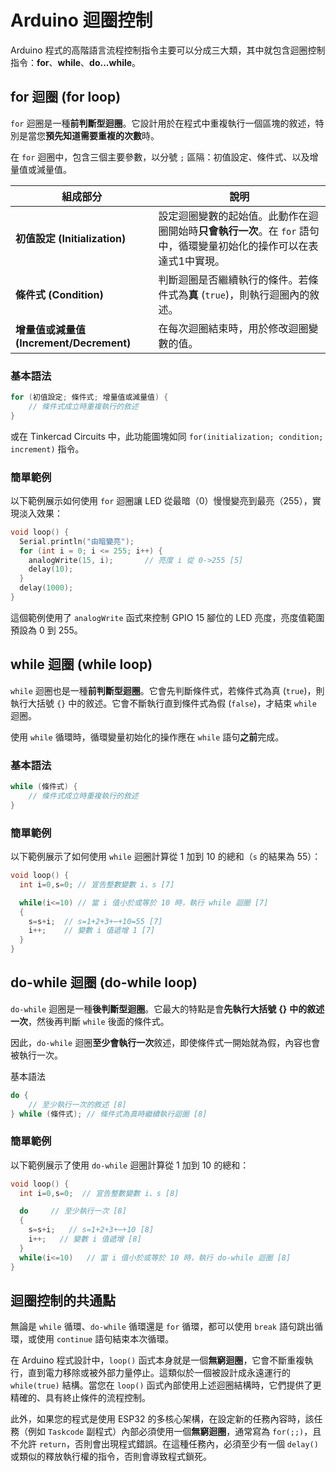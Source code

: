 # Arduino 迴圈控制

Arduino 程式的高階語言流程控制指令主要可以分成三大類，其中就包含迴圈控制指令：**for**、**while**、**do...while**。



## for 迴圈 (for loop)

`for` 迴圈是一種**前判斷型迴圈**。它設計用於在程式中重複執行一個區塊的敘述，特別是當您**預先知道需要重複的次數**時。

在 `for` 迴圈中，包含三個主要參數，以分號 `;` 區隔：初值設定、條件式、以及增量值或減量值。

| 組成部分                                 | 說明                                                         |
| ---------------------------------------- | ------------------------------------------------------------ |
| **初值設定 (Initialization)**            | 設定迴圈變數的起始值。此動作在迴圈開始時**只會執行一次**。在 `for` 語句中，循環變量初始化的操作可以在表達式1中實現。 |
| **條件式 (Condition)**                   | 判斷迴圈是否繼續執行的條件。若條件式為**真** (`true`)，則執行迴圈內的敘述。 |
| **增量值或減量值 (Increment/Decrement)** | 在每次迴圈結束時，用於修改迴圈變數的值。                     |

### 基本語法

``` c
for (初值設定; 條件式; 增量值或減量值) {
    // 條件式成立時重複執行的敘述
}
```

或在 Tinkercad Circuits 中，此功能圖塊如同 `for(initialization; condition; increment)` 指令。


### 簡單範例

以下範例展示如何使用 `for` 迴圈讓 LED 從最暗（0）慢慢變亮到最亮（255），實現淡入效果：

``` c
void loop() {
  Serial.println("由暗變亮");
  for (int i = 0; i <= 255; i++) {
    analogWrite(15, i);       // 亮度 i 從 0->255 [5]
    delay(10);
  }
  delay(1000);
}
```

這個範例使用了 `analogWrite` 函式來控制 GPIO 15 腳位的 LED 亮度，亮度值範圍預設為 0 到 255。



## while 迴圈 (while loop)

`while` 迴圈也是一種**前判斷型迴圈**。它會先判斷條件式，若條件式為真 (`true`)，則執行大括號 `{}` 中的敘述。它會不斷執行直到條件式為假 (`false`)，才結束 `while` 迴圈。

使用 `while` 循環時，循環變量初始化的操作應在 `while` 語句**之前**完成。

### 基本語法

``` c
while (條件式) {
    // 條件式成立時重複執行的敘述
}
```

### 簡單範例

以下範例展示了如何使用 `while` 迴圈計算從 1 加到 10 的總和（`s` 的結果為 55）：

``` c
void loop() {
  int i=0,s=0; // 宣告整數變數 i、s [7]

  while(i<=10) // 當 i 值小於或等於 10 時，執行 while 迴圈 [7]
  {
    s=s+i;  // s=1+2+3+⋯+10=55 [7]
    i++;    // 變數 i 值遞增 1 [7]
  }
}
```



## do-while 迴圈 (do-while loop)

`do-while` 迴圈是一種**後判斷型迴圈**。它最大的特點是會**先執行大括號** **{}** **中的敘述一次**，然後再判斷 `while` 後面的條件式。

因此，`do-while` 迴圈**至少會執行一次**敘述，即使條件式一開始就為假，內容也會被執行一次。

基本語法

``` c
do {
    // 至少執行一次的敘述 [8]
} while (條件式); // 條件式為真時繼續執行迴圈 [8]
```

### 簡單範例

以下範例展示了使用 `do-while` 迴圈計算從 1 加到 10 的總和：

``` c
void loop() {
  int i=0,s=0;  // 宣告整數變數 i、s [8]

  do     // 至少執行一次 [8]
  {
    s=s+i;   // s=1+2+3+⋯+10 [8]
    i++;   // 變數 i 值遞增 [8]
  }
  while(i<=10)   // 當 i 值小於或等於 10 時，執行 do-while 迴圈 [8]
}
```



## 迴圈控制的共通點

無論是 `while` 循環、`do-while` 循環還是 `for` 循環，都可以使用 `break` 語句跳出循環，或使用 `continue` 語句結束本次循環。

在 Arduino 程式設計中，`loop()` 函式本身就是一個**無窮迴圈**，它會不斷重複執行，直到電力移除或被外部力量停止。這類似於一個被設計成永遠運行的 `while(true)` 結構。當您在 `loop()` 函式內部使用上述迴圈結構時，它們提供了更精確的、具有終止條件的流程控制。

此外，如果您的程式是使用 ESP32 的多核心架構，在設定新的任務內容時，該任務（例如 `Taskcode` 副程式）內部必須使用一個**無窮迴圈**，通常寫為 `for(;;)`，且不允許 `return`，否則會出現程式錯誤。在這種任務內，必須至少有一個 `delay()` 或類似的釋放執行權的指令，否則會導致程式鎖死。

